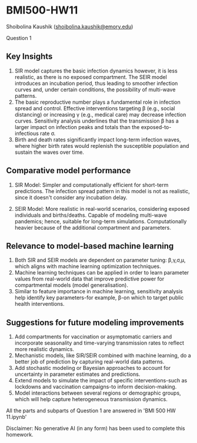 # BMI500-HW11
Shoibolina Kaushik (shoibolina.kaushik@emory.edu)

Question 1

## Key Insights
1. SIR model captures the basic infection dynamics however, it is less realistic, as there is no exposed compartment. The SEIR model introduces an incubation period, thus leading to smoother infection curves and, under certain conditions, the possibility of multi-wave patterns.
2. The basic reproductive number plays a fundamental role in infection spread and control. Effective interventions targeting β (e.g., social distancing) or increasing γ (e.g., medical care) may decrease infection curves. Sensitivity analysis underlines that the transmission β has a larger impact on infection peaks and totals than the exposed-to-infectious rate σ.
3. Birth and death rates significantly impact long-term infection waves, where higher birth rates would replenish the susceptible population and sustain the waves over time.

## Comparative model performance
1. SIR Model: Simpler and computationally efficient for short-term predictions.
   The infection spread pattern in this model is not as realistic, since it doesn't consider any incubation delay.

2. SEIR Model: More realistic in real-world scenarios, considering exposed individuals and births/deaths.
Capable of modeling multi-wave pandemics; hence, suitable for long-term simulations.
Computationally heavier because of the additional compartment and parameters.


## Relevance to model-based machine learning
1. Both SIR and SEIR models are dependent on parameter tuning: β,γ,σ,μ, which aligns with machine learning optimization techniques.
2. Machine learning techniques can be applied in order to learn parameter values from real-world data that improve predictive power for compartmental models (model generalisation).
3. Similar to feature importance in machine learning, sensitivity analysis help identify key parameters-for example, β-on which to target public health interventions.

## Suggestions for future modeling improvements
1. Add compartments for vaccination or asymptomatic carriers and incorporate seasonality and time-varying transmission rates to reflect more realistic dynamics.
2. Mechanistic models, like SIR/SEIR combined with machine learning, do a better job of prediction by capturing real-world data patterns.
3. Add stochastic modeling or Bayesian approaches to account for uncertainty in parameter estimates and predictions.
4. Extend models to simulate the impact of specific interventions-such as lockdowns and vaccination campaigns-to inform decision-making.
5. Model interactions between several regions or demographic groups, which will help capture heterogeneous transmission dynamics.




All the parts and subparts of Question 1 are answered in 'BMI 500 HW 11.ipynb'

Disclaimer: No generative AI (in any form) has been used to complete this homework.
